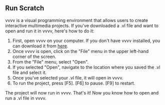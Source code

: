 ## Run Scratch

vvvv is a visual programming environment that allows users to create interactive multimedia projects. If you've downloaded a .vl file and want to open and run it in vvvv, here's how to do it:

1. First, open vvvv on your computer. If you don't have vvvv installed, you can download it from [here](https://visualprogramming.net/#Download).
3. Once vvvv is open, click on the "File" menu in the upper left-hand corner of the screen.
4. From the "File" menu, select "Open".
5. If you selected "Open", navigate to the location where you saved the .vl file and select it.
6. Once you've selected your .vl file, it will open in vvvv.
7. To run the project, press [F5]. [F6] to pause. [F9] to restart.

The project will now run in vvvv.
That's it! Now you know how to open and run a .vl file in vvvv.